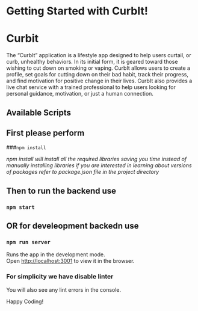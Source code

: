# Getting Started with CurbIt!

# Curbit
The “CurbIt” application is a lifestyle app designed to help users curtail, or curb, unhealthy behaviors. In its initial form, it is geared toward those wishing to cut down on smoking or vaping. CurbIt allows users to create a profile, set goals for cutting down on their bad habit, track their progress, and find motivation for positive change in their lives. CurbIt also provides a live chat service with a trained professional to help users looking for personal guidance, motivation, or just a human connection.

## Available Scripts

## First please perform
###`npm install`

_npm install will install all the required libraries saving you time instead of manually installing libraries_
_if you are interested in learning about versions of packages refer to package.json file in the project directory_

## Then to run the backend use
### `npm start`

## OR for develeopment backedn use
### `npm run server`

Runs the app in the development mode.\
Open [http://localhost:3001](http://localhost:3000) to view it in the browser.

### For simplicity we have disable linter
You will also see any lint errors in the console.

Happy Coding!
